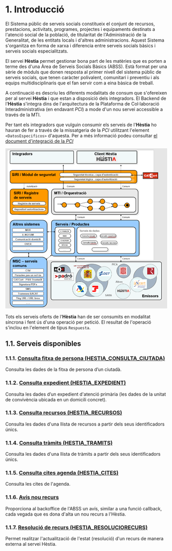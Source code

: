 # 1. Introducció
El Sistema públic de serveis socials constitueix el conjunt de recursos, prestacions, activitats, programes, projectes i equipaments destinats a l'atenció social de la població, de titularitat de l'Administració de la Generalitat, de les entitats locals i d'altres administracions. Aquest Sistema s'organitza en forma de xarxa i diferencia entre serveis socials bàsics i serveis socials especialitzats.

El servei **Hèstia** permet gestionar bona part de les matèries que es porten a terme des d'una Àrea de Serveis Socials Bàsics (ABSS). Està format per una sèrie de mòduls que donen resposta al primer nivell del sistema públic de serveis socials, que tenen caràcter polivalent, comunitari i preventiu i als equips multidisciplinaris que el fan servir com a eina bàsica de treball.

A continuació es descriu les diferents modalitats de consum que s'ofereixen per al servei **Hèstia** i que estan a disposició dels integradors. El Backend de l'**Hèstia** s'integra dins de l'arquitectura de la Plataforma de Col·laboració Interadministrativa (en endavant _PCI_) a mode d'un nou servei accessible a través de la MTI.

Per tant els integradors que vulguin consumir els serveis de l'**Hèstia** ho hauran de fer a través de la missatgeria de la _PCI_ utilitzant l'element `<DatosEspecificos>` d'aquesta. Per a més informació podeu consultar [el document d'integració de la _PCI_](https://www.aoc.cat/knowledge-base/plataforma-de-col-laboracio-administrativa-2)

![ArquitecturaPCI](img/ArquitecturaPCI.png)

Tots els serveis oferts de l'**Hèstia** han de ser consumits en modalitat síncrona i fent ús d'una operació per petició. El resultat de l'operació s'inclou en l'element de tipus `Respuesta`. 

## 1.1. Serveis disponibles

### 1.1.1. [Consulta fitxa de persona (HESTIA_CONSULTA_CIUTADA)](ConsultaCiutada.md)
Consulta les dades de la fitxa de persona d’un ciutadà.

### 1.1.2. [Consulta expedient (HESTIA_EXPEDIENT)](ConsultaExpedient.md)
Consulta les dades d’un expedient d'atenció primària (les dades de la unitat de convivència ubicada en un domicili concret).

### 1.1.3. [Consulta recursos (HESTIA_RECURSOS)](ConsultaRecursos.md)
Consulta les dades d'una llista de recursos a partir dels seus identificadors únics.

### 1.1.4. [Consulta tràmits (HESTIA_TRAMITS)](ConsultaTramits.md)
Consulta les dades d'una llista de tràmits a partir dels seus identificadors únics.

### 1.1.5. [Consulta cites agenda (HESTIA_CITES)](ConsultaCites.md)
Consulta les cites de l'agenda.	

### 1.1.6. [Avís nou recurs](AvisNouRecurs.md)
Proporciona al backoffice de l'ABSS un avís, similar a una funció callback, cada vegada que es dona d'alta un nou recurs a l'Hèstia.

### 1.1.7. [Resolució de recurs (HESTIA_RESOLUCIORECURS)](ResolucioRecurs.md)
Permet realitzar l'actualització de l'estat (resolució) d'un recurs de manera externa al servei Hèstia.	
